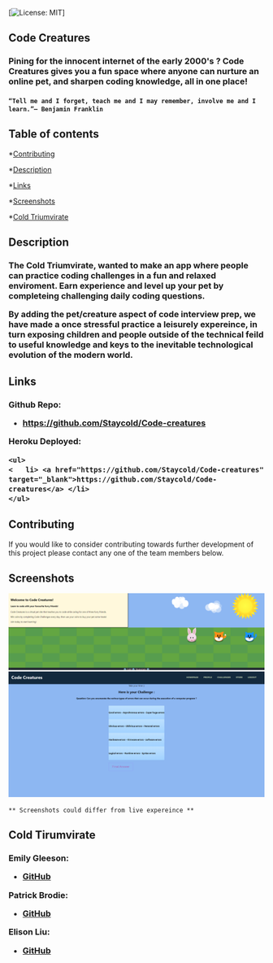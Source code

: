  [![License: MIT](https://img.shields.io/badge/License-MIT-yellow.svg)]


  
 
## Code Creatures
<h3>
Pining for the innocent internet of the early 2000's ? Code Creatures gives you a fun space where anyone can nurture an online pet, 
and sharpen coding knowledge, all in one place!
</h3>
    <h4>

    “Tell me and I forget, teach me and I may remember, involve me and I learn.”– Benjamin Franklin 
 </h4> 


 

## Table of contents

    
*[Contributing](#contributing)
    
*[Description](#description)
    
    
*[Links](#links)
    

    
*[Screenshots](#screenshots)
    
*[Cold Triumvirate](#cold-tirumvirate)
    
  ## Description
 <h3>
 The Cold Triumvirate, wanted to make an app where people can practice coding challenges in a fun and relaxed enviroment.
 Earn experience and level up your pet by completeing challenging daily coding questions.

  By adding the pet/creature aspect of code interview prep, we have made a once stressful practice a leisurely expereince,
  in turn exposing children and people outside of the technical feild to useful knowledge and keys to the inevitable technological
  evolution of the modern world. 
 </h3>
 
  
 


  ## Links
  <h3> Github Repo:
<ul>
<li> <a href="https://github.com/Staycold/Code-creatures" target="_blank">https://github.com/Staycold/Code-creatures</a> </li>
</ul>

Heroku Deployed:

    <ul>
    <   li> <a href="https://github.com/Staycold/Code-creatures" target="_blank">https://github.com/Staycold/Code-creatures</a> </li>
    </ul>



</h3>




  ## Contributing
  
  If you would like to consider contributing towards further development of this project please contact any one of the team members below.

  ## Screenshots

  <img src='./rmassets/landing.png'>
  <img src='./rmassets/question.png'>



    ** Screenshots could differ from live expereince **

  ## Cold Tirumvirate
   
   <h3>
   
   Emily Gleeson:

<ul>
    
<li> <a href="https://github.com/gleeson-emily" target="_blank">GitHub</a> </li>
</ul>

  Patrick Brodie:
<ul>
<li> <a href="https://github.com/Staycold" target="_blank">GitHub</a> </li>
</ul>

Elison Liu:

<ul>
<li> <a href="https://github.com/elisonliu97" target="_blank">GitHub</a> </li>
</ul>
